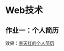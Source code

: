 <!--
 * @描述: README文档
 * @作者: 李天红
 * @Github: https://github.com/Celint/Web
 * @Date: 2019-08-30 18:54:14
 * @LastEditors: 李天红
 * @LastEditTime: 2019-08-30 19:07:23
 -->
# Web技术
## 作业一：个人简历
效果：<a href="https://t.cn/Ai8kz6pj" target="_blank">李天红的个人简历</a>
